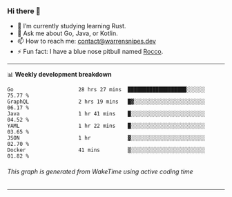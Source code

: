 ### Hi there 👋

- 🌱 I’m currently studying learning Rust.
- 💬 Ask me about Go, Java, or Kotlin.
- 📫 How to reach me: contact@warrensnipes.dev
- ⚡ Fun fact: I have a blue nose pitbull named [Rocco](https://i.imgur.com/iLsSCKu.jpg).

-------

📊 **Weekly development breakdown**
<!--START_SECTION:waka-->

```text
Go                     28 hrs 27 mins  ███████████████████░░░░░░   75.77 %
GraphQL                2 hrs 19 mins   █▓░░░░░░░░░░░░░░░░░░░░░░░   06.17 %
Java                   1 hr 41 mins    █░░░░░░░░░░░░░░░░░░░░░░░░   04.52 %
YAML                   1 hr 22 mins    █░░░░░░░░░░░░░░░░░░░░░░░░   03.65 %
JSON                   1 hr            ▓░░░░░░░░░░░░░░░░░░░░░░░░   02.70 %
Docker                 41 mins         ▒░░░░░░░░░░░░░░░░░░░░░░░░   01.82 %
```

<!--END_SECTION:waka-->
###### *This graph is generated from WakeTime using active coding time*
-------
